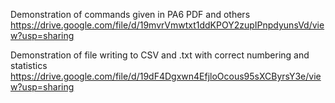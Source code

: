 Demonstration of commands given in PA6 PDF and others
https://drive.google.com/file/d/19mvrVmwtxt1ddKPOY2zupIPnpdyunsVd/view?usp=sharing


Demonstration of file writing to CSV and .txt with correct numbering and statistics
https://drive.google.com/file/d/19dF4Dgxwn4EfjloOcous95sXCByrsY3e/view?usp=sharing